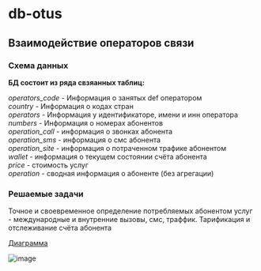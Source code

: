 # db-otus

## Взаимодействие операторов связи

### Схема данных

**БД состоит из ряда свзяанных таблиц:** 

*operators_code* - Информация о занятых def оператором \
*country* - Информация о кодах стран \
*operators* - Информация у идентификаторе, имени и инн оператора \
*numbers* - Информация о номерах абонентов \
*operation_call* - информация о звонках абонента \
*operation_sms* - информация о смс абонента \
*operation_site* - информация о потраченном трафике абонентом \
*wallet* - информация о текущем состоянии счёта абонента \
*price* - стоимость услуг \
*operation* - сводная информация о абоненте (без агрегации) 

### Решаемые задачи

Точное и своевременное определение потребляемых абонентом услуг - международные и внутренние вызовы, смс, траффик. Тарификация и отслеживание счёта абонента

[Диаграмма](https://app.sqldbm.com/PostgreSQL/Diagrams/p272769)

![image](https://github.com/SacredDiablo/db-otus/assets/56549314/7f662039-01e1-4472-b089-535c4b30844c)
